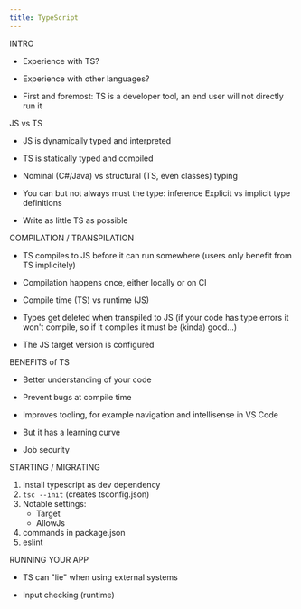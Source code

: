 ```yaml
---
title: TypeScript
---
```


INTRO

* Experience with TS?

* Experience with other languages?

* First and foremost: TS is a developer tool, an end user will not directly run it

JS vs TS

* JS is dynamically typed and interpreted

* TS is statically typed and compiled

* Nominal (C#/Java) vs structural (TS, even classes) typing

* You can but not always must the type: inference
  Explicit vs implicit type definitions

* Write as little TS as possible

COMPILATION / TRANSPILATION

* TS compiles to JS before it can run somewhere
(users only benefit from TS implicitely)

* Compilation happens once, either locally or on CI

* Compile time (TS) vs runtime (JS)

* Types get deleted when transpiled to JS
  (if your code has type errors it won't compile, so if it compiles it must be (kinda) good...)

* The JS target version is configured

BENEFITS of TS

* Better understanding of your code

* Prevent bugs at compile time

* Improves tooling, for example navigation and intellisense in VS Code

* But it has a learning curve

* Job security


STARTING / MIGRATING

1. Install typescript as dev dependency
2. `tsc --init` (creates tsconfig.json)
3. Notable settings:
    - Target
    - AllowJs
4. commands in package.json
5. eslint

RUNNING YOUR APP

* TS can "lie" when using external systems

* Input checking (runtime)
